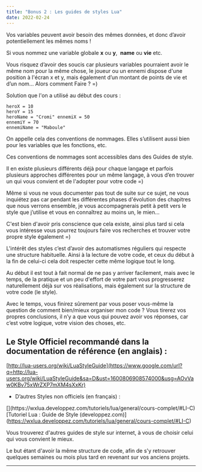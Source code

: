 ```yaml
---
title: "Bonus 2 : Les guides de styles Lua"
date: 2022-02-24
---
```


Vos variables peuvent avoir besoin des mêmes données, et donc d’avoir potentiellement les mêmes noms !

Si vous nommez une variable globale **x** ou **y**,  **name** ou **vie** etc.

Vous risquez d’avoir des soucis car plusieurs variables pourraient avoir le même nom pour la même chose, le joueur ou un ennemi dispose d'une position à l'écran x et y, mais également d’un montant de points de vie et d’un nom… Alors comment Faire ? =)

Solution que l'on a utilisé au début des cours :

```
heroX = 10
heroY = 15
heroName = "Cromi" ennemiX = 50
ennemiY = 70
ennemiName = "Maboule"
```

On appelle cela des conventions de nommages. Elles s’utilisent aussi bien pour les variables que les fonctions, etc.

Ces conventions de nommages sont accessibles dans des Guides de style.

Il en existe plusieurs différents déjà pour chaque langage et parfois plusieurs approches différentes pour un même langage, à vous d’en trouver un qui vous convient et de l'adopter pour votre code =)

Même si vous ne vous documenter pas tout de suite sur ce sujet, ne vous inquiétez pas car pendant les différentes phases d'évolution des chapitres que nous verrons ensemble, je vous accompagnerais petit à petit vers le style que j’utilise et vous en connaîtrez au moins un, le mien…

  
C'est bien d'avoir pris conscience que cela existe, ainsi plus tard si cela vous intéresse vous pourrez toujours faire vos recherches et trouver votre propre style également =)

L'intérêt des styles c’est d’avoir des automatismes réguliers qui respecte une structure habituelle. Ainsi à la lecture de votre code, et ceux du début à la fin de celui-ci cela doit respecter cette même logique tout le long.

Au début il est tout à fait normal de ne pas y arriver facilement, mais avec le temps, de la pratique et un peu d'effort de votre part vous progresserez naturellement déjà sur vos réalisations, mais également sur la structure de votre code (le style).

  
Avec le temps, vous finirez sûrement par vous poser vous-même la question de comment bien/mieux organiser mon code ? Vous tirerez vos propres conclusions, il n’y a que vous qui pouvez avoir vos réponses, car c’est votre logique, votre vision des choses, etc.

## Le Style Officiel recommandé dans la documentation de référence (en anglais) :

[http://lua-users.org/wiki/LuaStyleGuide](https://www.google.com/url?q=http://lua-users.org/wiki/LuaStyleGuide&sa=D&ust=1600806908574000&usg=AOvVaw0KBv75xWrZXP7mXM4sXxKr)

- D’autres Styles non officiels (en français) :

[](https://wxlua.developpez.com/tutoriels/lua/general/cours-complet/#LI-C "https://wxlua.developpez.com/tutoriels/lua/general/cours-complet/#LI-C")[](https://wxlua.developpez.com/tutoriels/lua/general/cours-complet/#LI-C)[Tutoriel Lua : Guide de Style (developpez.com)](https://wxlua.developpez.com/tutoriels/lua/general/cours-complet/#LI-C)

Vous trouverez d'autres guides de style sur internet, à vous de choisir celui qui vous convient le mieux.

Le but étant d'avoir la même structure de code, afin de s'y retrouver quelques semaines ou mois plus tard en revenant sur vos anciens projets.

* * *
